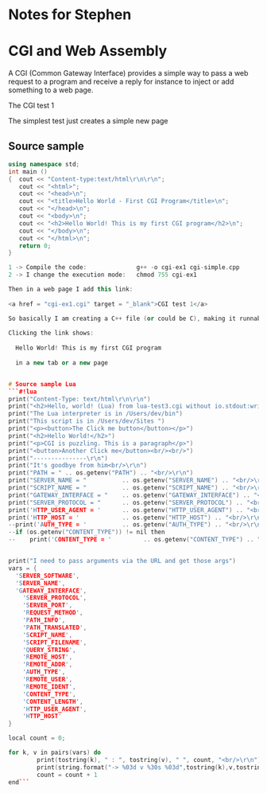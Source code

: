 # Notes for Stephen

# CGI and Web Assembly

A CGI (Common Gateway Interface) provides a simple way to pass a web request to a program and receive a reply for instance to inject or add something to a web page. 

The CGI test 1

The simplest test just creates a simple new page

## Source sample
```c++
using namespace std;
int main ()
{  cout << "Content-type:text/html\r\n\r\n";
   cout << "<html>";
   cout << "<head>\n";
   cout << "<title>Hello World - First CGI Program</title>\n";   
   cout << "</head>\n";
   cout << "<body>\n";
   cout << "<h2>Hello World! This is my first CGI program</h2>\n";
   cout << "</body>\n";
   cout << "</html>\n";
   return 0;
}

1 -> Compile the code:              g++ -o cgi-ex1 cgi-simple.cpp
2 -> I change the execution mode:   chmod 755 cgi-ex1

Then in a web page I add this link:
 
<a href = "cgi-ex1.cgi" target = "_blank">CGI test 1</a>

So basically I am creating a C++ file (or could be C), making it runnable and launching it via the web browser.
  
Clicking the link shows:
  
  Hello World! This is my first CGI program
  
  in a new tab or a new page


# Source sample Lua
```#!lua
print("Content-Type: text/html\r\n\r\n")
print("<h2>Hello, world! (Lua) from lua-test3.cgi without io.stdout:write</h2>\r\n")
print("The Lua interpreter is in /Users/dev/bin")
print("This script is in /Users/dev/Sites ")
print("<p><button>The Click me button</button></p>")
print("<h2>Hello World!</h2>")
print("<p>CGI is puzzling. This is a paragraph</p>")
print("<button>Another Click me</button><br/><br/>")
print("---------------\r\n")
print("It's goodbye from him<br/>\r\n")
print("PATH = " .. os.getenv("PATH") .. "<br/>\r\n")
print("SERVER_NAME = "          .. os.getenv("SERVER_NAME") .. "<br/>\r\n")
print("SCRIPT_NAME = "          .. os.getenv("SCRIPT_NAME") .. "<br/>\r\n")
print("GATEWAY_INTERFACE = "    .. os.getenv("GATEWAY_INTERFACE") .. "<br/>\r\n")
print("SERVER_PROTOCOL = "      .. os.getenv("SERVER_PROTOCOL") .. "<br/>\r\n")
print('HTTP_USER_AGENT = '      .. os.getenv("HTTP_USER_AGENT") .. "<br/>\r\n")
print('HTTP_HOST = '            .. os.getenv("HTTP_HOST") .. "<br/>\r\n")
--print('AUTH_TYPE = '          .. os.getenv("AUTH_TYPE") .. "<br/>\r\n")
--if (os.getenv("CONTENT_TYPE")) != nil then 
--    print('CONTENT_TYPE = '         .. os.getenv("CONTENT_TYPE") .. "<br/>\r\n")


print("I need to pass arguments via the URL and get those args")
vars = { 
  'SERVER_SOFTWARE', 
  'SERVER_NAME', 
  'GATEWAY_INTERFACE',
    'SERVER_PROTOCOL', 
    'SERVER_PORT', 
    'REQUEST_METHOD',
    'PATH_INFO', 
    'PATH_TRANSLATED', 
    'SCRIPT_NAME',
    'SCRIPT_FILENAME',
    'QUERY_STRING', 
    'REMOTE_HOST', 
    'REMOTE_ADDR',
    'AUTH_TYPE', 
    'REMOTE_USER', 
    'REMOTE_IDENT',
    'CONTENT_TYPE', 
    'CONTENT_LENGTH', 
    'HTTP_USER_AGENT',
    'HTTP_HOST'
}

local count = 0;

for k, v in pairs(vars) do
        print(tostring(k), " : ", tostring(v), " ", count, "<br/>\r\n")
        print(string.format("-> %03d v %30s %03d",tostring(k),v,tostring(count)),"<br/>")
        count = count + 1
end```


